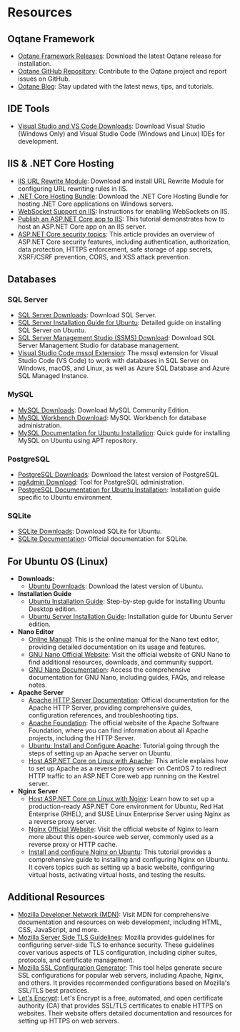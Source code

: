 # Resources

## Oqtane Framework
- [Oqtane Framework Releases](https://github.com/oqtane/oqtane.framework/releases/latest): Download the latest Oqtane release for installation.
- [Oqtane GitHub Repository](https://github.com/oqtane/oqtane.framework): Contribute to the Oqtane project and report issues on GitHub.
- [Oqtane Blog](https://www.oqtane.org/blog/): Stay updated with the latest news, tips, and tutorials.

## IDE Tools
- [Visual Studio and VS Code Downloads](https://visualstudio.microsoft.com/downloads/): Download Visual Studio (Windows Only) and Visual Studio Code (Windows and Linux) IDEs for development.

## IIS & .NET Core Hosting
- [IIS URL Rewrite Module](https://www.iis.net/downloads/microsoft/url-rewrite): Download and install URL Rewrite Module for configuring URL rewriting rules in IIS.
- [.NET Core Hosting Bundle](https://dotnet.microsoft.com/en-us/download): Download the .NET Core Hosting Bundle for hosting .NET Core applications on Windows servers.
- [WebSocket Support on IIS](https://learn.microsoft.com/en-us/aspnet/core/fundamentals/websockets?#enabling-websockets-on-iis): Instructions for enabling WebSockets on IIS.
- [Publish an ASP.NET Core app to IIS](https://learn.microsoft.com/en-us/aspnet/core/tutorials/publish-to-iis): This tutorial demonstrates how to host an ASP.NET Core app on an IIS server.
- [ASP.NET Core security topics](https://learn.microsoft.com/en-us/aspnet/core/security): This article provides an overview of ASP.NET Core security features, including authentication, authorization, data protection, HTTPS enforcement, safe storage of app secrets, XSRF/CSRF prevention, CORS, and XSS attack prevention.

## Databases
### SQL Server
- [SQL Server Downloads](https://www.microsoft.com/en-us/sql-server/sql-server-downloads): Download SQL Server.
- [SQL Server Installation Guide for Ubuntu](https://docs.microsoft.com/en-us/sql/linux/quickstart-install-connect-ubuntu): Detailed guide on installing SQL Server on Ubuntu.
- [SQL Server Management Studio (SSMS) Download](https://docs.microsoft.com/en-us/sql/ssms/download-sql-server-management-studio-ssms): Download SQL Server Management Studio for database management.
- [Visual Studio Code mssql Extension](https://learn.microsoft.com/en-us/sql/tools/visual-studio-code/mssql-extensions): The mssql extension for Visual Studio Code (VS Code) to work with databases in SQL Server on Windows, macOS, and Linux, as well as Azure SQL Database and Azure SQL Managed Instance.
### MySQL
- [MySQL Downloads](https://dev.mysql.com/downloads/): Download MySQL Community Edition.
- [MySQL Workbench Download](https://dev.mysql.com/downloads/workbench/): MySQL Workbench for database administration.
- [MySQL Documentation for Ubuntu Installation](https://dev.mysql.com/doc/mysql-apt-repo-quick-guide/en/): Quick guide for installing MySQL on Ubuntu using APT repository.
### PostgreSQL
- [PostgreSQL Downloads](https://www.postgresql.org/download/): Download the latest version of PostgreSQL.
- [pgAdmin Download](https://www.pgadmin.org/download/): Tool for PostgreSQL administration.
- [PostgreSQL Documentation for Ubuntu Installation](https://www.postgresql.org/download/linux/ubuntu/): Installation guide specific to Ubuntu environment.
### SQLite
- [SQLite Downloads](https://www.sqlite.org/download.html): Download SQLite for Ubuntu.
- [SQLite Documentation](https://www.sqlite.org/docs.html): Official documentation for SQLite.

## For Ubuntu OS (Linux)
- **Downloads:** 
  - [Ubuntu Downloads](https://ubuntu.com/download): Download the latest version of Ubuntu.
- **Installation Guide**
  - [Ubuntu Installation Guide](https://ubuntu.com/tutorials/install-ubuntu-desktop): Step-by-step guide for installing Ubuntu Desktop edition.
  - [Ubuntu Server Installation Guide](https://ubuntu.com/server/docs/installation): Installation guide for Ubuntu Server edition.
- **Nano Editor**
  - [Online Manual](https://www.nano-editor.org/dist/latest/nano.html): This is the online manual for the Nano text editor, providing detailed documentation on its usage and features.
  - [GNU Nano Official Website](https://www.nano-editor.org/): Visit the official website of GNU Nano to find additional resources, downloads, and community support.
  - [GNU Nano Documentation](https://www.nano-editor.org/docs.php): Access the comprehensive documentation for GNU Nano, including guides, FAQs, and release notes.
- **Apache Server**
  - [Apache HTTP Server Documentation](https://httpd.apache.org/docs/): Official documentation for the Apache HTTP Server, providing comprehensive guides, configuration references, and troubleshooting tips.
  - [Apache Foundation](https://www.apache.org/): The official website of the Apache Software Foundation, where you can find information about all Apache projects, including the HTTP Server.
  - [Ubuntu: Install and Configure Apache](https://ubuntu.com/tutorials/install-and-configure-apache): Tutorial going through the steps of setting up an Apache server on Ubuntu.
  - [Host ASP.NET Core on Linux with Apache](https://learn.microsoft.com/en-us/aspnet/core/host-and-deploy/linux-apache): This article explains how to set up Apache as a reverse proxy server on CentOS 7 to redirect HTTP traffic to an ASP.NET Core web app running on the Kestrel server.
- **Nginx Server**
  - [Host ASP.NET Core on Linux with Nginx](https://learn.microsoft.com/en-us/aspnet/core/host-and-deploy/linux-nginx): Learn how to set up a production-ready ASP.NET Core environment for Ubuntu, Red Hat Enterprise (RHEL), and SUSE Linux Enterprise Server using Nginx as a reverse proxy server.
  - [Nginx Official Website](https://nginx.org/en/): Visit the official website of Nginx to learn more about this open-source web server, commonly used as a reverse proxy or HTTP cache.
  - [Install and configure Nginx on Ubuntu](https://ubuntu.com/tutorials/install-and-configure-nginx): This tutorial provides a comprehensive guide to installing and configuring Nginx on Ubuntu. It covers topics such as setting up a basic website, configuring virtual hosts, activating virtual hosts, and testing the results.

## Additional Resources
- [Mozilla Developer Network (MDN)](https://developer.mozilla.org/en-US/): Visit MDN for comprehensive documentation and resources on web development, including HTML, CSS, JavaScript, and more.
- [Mozilla Server Side TLS Guidelines](https://wiki.mozilla.org/Security/Server_Side_TLS): Mozilla provides guidelines for configuring server-side TLS to enhance security. These guidelines cover various aspects of TLS configuration, including cipher suites, protocols, and certificate management.
- [Mozilla SSL Configuration Generator](https://ssl-config.mozilla.org/): This tool helps generate secure SSL configurations for popular web servers, including Apache, Nginx, and others. It provides recommended configurations based on Mozilla's SSL/TLS best practices.
- [Let's Encrypt](https://letsencrypt.org/): Let's Encrypt is a free, automated, and open certificate authority (CA) that provides SSL/TLS certificates to enable HTTPS on websites. Their website offers detailed documentation and resources for setting up HTTPS on web servers.
